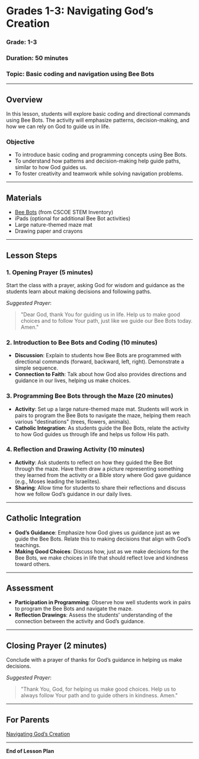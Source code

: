 # Grades 1-3: Navigating God’s Creation

### **Grade**: 1-3  
### **Duration**: 50 minutes  
### **Topic**: Basic coding and navigation using Bee Bots

---

## **Overview**
In this lesson, students will explore basic coding and directional commands using Bee Bots. The activity will emphasize patterns, decision-making, and how we can rely on God to guide us in life.

### **Objective**
- To introduce basic coding and programming concepts using Bee Bots.
- To understand how patterns and decision-making help guide paths, similar to how God guides us.
- To foster creativity and teamwork while solving navigation problems.

---

## **Materials**
- [Bee Bots](https://cscoe.myturn.com/library/) (from CSCOE STEM Inventory)
- iPads (optional for additional Bee Bot activities)
- Large nature-themed maze mat
- Drawing paper and crayons

---

## **Lesson Steps**

### **1. Opening Prayer (5 minutes)**  
Start the class with a prayer, asking God for wisdom and guidance as the students learn about making decisions and following paths.

_Suggested Prayer_:
> "Dear God, thank You for guiding us in life. Help us to make good choices and to follow Your path, just like we guide our Bee Bots today. Amen."

### **2. Introduction to Bee Bots and Coding (10 minutes)**  
- **Discussion**: Explain to students how Bee Bots are programmed with directional commands (forward, backward, left, right). Demonstrate a simple sequence.
- **Connection to Faith**: Talk about how God also provides directions and guidance in our lives, helping us make choices.

### **3. Programming Bee Bots through the Maze (20 minutes)**  
- **Activity**: Set up a large nature-themed maze mat. Students will work in pairs to program the Bee Bots to navigate the maze, helping them reach various "destinations" (trees, flowers, animals).
- **Catholic Integration**: As students guide the Bee Bots, relate the activity to how God guides us through life and helps us follow His path.

### **4. Reflection and Drawing Activity (10 minutes)**  
- **Activity**: Ask students to reflect on how they guided the Bee Bot through the maze. Have them draw a picture representing something they learned from the activity or a Bible story where God gave guidance (e.g., Moses leading the Israelites).
- **Sharing**: Allow time for students to share their reflections and discuss how we follow God’s guidance in our daily lives.

---

## **Catholic Integration**
- **God’s Guidance**: Emphasize how God gives us guidance just as we guide the Bee Bots. Relate this to making decisions that align with God’s teachings.
- **Making Good Choices**: Discuss how, just as we make decisions for the Bee Bots, we make choices in life that should reflect love and kindness toward others.

---

## **Assessment**
- **Participation in Programming**: Observe how well students work in pairs to program the Bee Bots and navigate the maze.
- **Reflection Drawings**: Assess the students' understanding of the connection between the activity and God’s guidance.

---

## **Closing Prayer (2 minutes)**  
Conclude with a prayer of thanks for God’s guidance in helping us make decisions.

_Suggested Prayer_:
> "Thank You, God, for helping us make good choices. Help us to always follow Your path and to guide others in kindness. Amen."

---

## **For Parents**  
[Navigating God’s Creation](LessonPlans/Grades1-3/Parent%20Resources/Navigating%20God%27s%20Creation.md)

---

**End of Lesson Plan**
